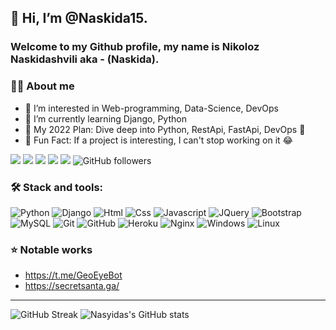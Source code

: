 ## 👋 Hi, I’m @Naskida15. 
### Welcome to my Github profile, my name is **Nikoloz Naskidashvili** aka - (**Naskida**). 

### 👨‍💻 About me

- 👀 I’m interested in Web-programming, Data-Science, DevOps
- 🐍 I’m currently learning Django, Python
- 📅 My 2022 Plan: Dive deep into Python, RestApi, FastApi, DevOps 🌚  
- 💬 Fun Fact: If a project is interesting, I can't stop working on it 😂

<a href="https://www.facebook.com/nika.naskidashvili.50">![](https://img.shields.io/badge/Facebook-1877F2?style=flat&logo=facebook&logoColor=white)</a> <a href="https://www.instagram.com/nika_nasyida/">![](https://img.shields.io/badge/Instagram-E4405F?style=flat&logo=instagram&logoColor=white)</a> ![](https://komarev.com/ghpvc/?username=Naskida15&color=brightgreen) ![](https://visitor-badge.glitch.me/badge?page_id=Naskida15.Naskida15) ![](https://www.codewars.com/users/Nasyida/badges/micro)
 ![GitHub followers](https://img.shields.io/github/followers/Naskida15?style=social)

### 🛠️ Stack and tools:
![Python](https://img.shields.io/badge/Python-yellow.svg?style=flat&logo=python&logoColor=blue)
![Django](https://img.shields.io/badge/Django-darkgreen.svg?style=flat&logo=django)
![Html](https://img.shields.io/badge/HTML5-E34F26?style=flat&logo=html5&logoColor=white)
![Css](https://img.shields.io/badge/CSS3-1572B6?style=flat&logo=css3&logoColor=white)
![Javascript](https://img.shields.io/badge/JavaScript-black?style=flat&logo=javascript&logoColor=yellow)
![JQuery](	https://img.shields.io/badge/jQuery-0769AD?style=flat&logo=jquery&logoColor=white)
![Bootstrap](https://img.shields.io/badge/Bootstrap-purple.svg?style=flat&logo=bootstrap&logoColor=white)
![MySQL](https://img.shields.io/badge/MySQL-gray.svg?style=flat&logo=mysql)
![Git](https://img.shields.io/badge/Git-05122A.svg?style=flat&logo=git)
![GitHub](https://img.shields.io/badge/GitHub-black.svg?style=flat&logo=github)
![Heroku](https://img.shields.io/badge/Heroku-violet.svg?style=flat&logo=heroku)
![Nginx](https://img.shields.io/badge/Nginx-green.svg?style=flat&logo=Nginx)
![Windows](https://img.shields.io/badge/Windows-0078D6?style=flat&logo=windows&logoColor=white)
![Linux](https://img.shields.io/badge/Linux-FFFFFF?style=flat&logo=linux&logoColor=black)

### ⭐ **Notable works**
- https://t.me/GeoEyeBot
- https://secretsanta.ga/

---
![GitHub Streak](http://github-readme-streak-stats.herokuapp.com?user=Naskida15&hide_border=true5&theme=chartreuse-dark)
![Nasyidas's GitHub stats](https://github-readme-stats.vercel.app/api?username=Naskida15&theme=chartreuse-dark&show_icons=true) 







